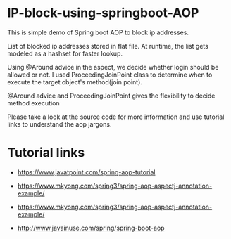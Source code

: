 # IP-block-using-springboot-AOP


This is simple demo of Spring boot AOP to block ip addresses. 

List of blocked ip addresses stored in flat file. At runtime, the list gets modeled as a hashset for faster lookup.

Using @Around advice in the aspect, we decide whether login should be allowed or not. I used ProceedingJoinPoint class to determine when to execute the target object's method(join point).

@Around advice and ProceedingJoinPoint gives the flexibility to decide method execution

Please take a look at the source code for more information and use tutorial links to understand the aop jargons.

# Tutorial links

* https://www.javatpoint.com/spring-aop-tutorial

* https://www.mkyong.com/spring3/spring-aop-aspectj-annotation-example/

* https://www.mkyong.com/spring3/spring-aop-aspectj-annotation-example/

* http://www.javainuse.com/spring/spring-boot-aop
